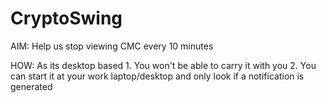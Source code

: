 # CryptoSwing

AIM: Help us stop viewing CMC every 10 minutes

HOW: As its desktop based 
    1. You won't be able to carry it with you
    2. You can start it at your work laptop/desktop and only look if a notification is generated